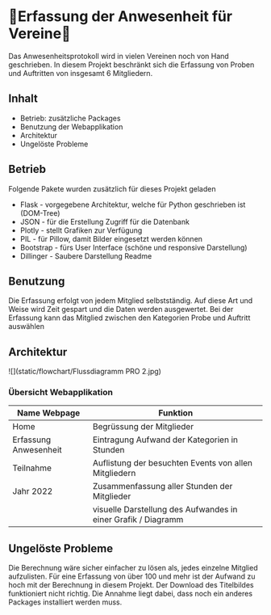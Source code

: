 # 🎷Erfassung der Anwesenheit für Vereine🎺
Das Anwesenheitsprotokoll wird in vielen Vereinen noch von Hand geschrieben.
In diesem Projekt beschränkt sich die Erfassung von Proben und Auftritten von insgesamt 6 Mitgliedern.

## Inhalt
- Betrieb: zusätzliche Packages
- Benutzung der Webapplikation
- Architektur
- Ungelöste Probleme

## Betrieb
Folgende Pakete wurden zusätzlich für dieses Projekt geladen

- Flask - vorgegebene Architektur, welche für Python geschrieben ist (DOM-Tree)
- JSON - für die Erstellung Zugriff für die Datenbank
- Plotly - stellt Grafiken zur Verfügung
- PIL - für Pillow, damit Bilder eingesetzt werden können
- Bootstrap - fürs User Interface (schöne und responsive Darstellung)
- Dillinger - Saubere Darstellung Readme

## Benutzung
Die Erfassung erfolgt von jedem Mitglied selbstständig. Auf diese Art und Weise wird Zeit gespart und die Daten werden
ausgewertet. Bei der Erfassung kann das Mitglied zwischen den Kategorien Probe und Auftritt auswählen

## Architektur
![](static/flowchart/Flussdiagramm PRO 2.jpg)

### Übersicht Webapplikation
| Name Webpage | Funktion |
| ------------ | -------  |
| Home | Begrüssung der Mitglieder |
| Erfassung Anwesenheit | Eintragung Aufwand der Kategorien in Stunden |
| Teilnahme | Auflistung der besuchten Events von allen Mitgliedern |
| Jahr 2022 | Zusammenfassung aller Stunden der Mitglieder |
|| visuelle Darstellung des Aufwandes in einer Grafik / Diagramm|

## Ungelöste Probleme
Die Berechnung wäre sicher einfacher zu lösen als, jedes einzelne Mitglied aufzulisten. Für eine Erfassung von über
100 und mehr ist der Aufwand zu hoch mit der Berechnung in diesem Projekt.
Der Download des Titelbildes funktioniert nicht richtig. Die Annahme liegt dabei, dass noch ein
anderes Packages installiert werden muss.
